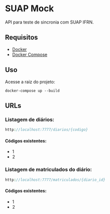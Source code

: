 # SUAP Mock
API para teste de sincronia com SUAP IFRN.

## Requisitos
* [Docker](https://docs.docker.com/install/)
* [Docker Compose](https://docs.docker.com/compose/install/)

## Uso
Acesse a raiz do projeto:

```shell
docker-compose up --build
```

## URLs
### Listagem de diários:
```php
http://localhost:7777/diarios/{codigo}
```
#### Códigos existentes:
* 1
* 2

### Listagem de matriculados do diário:
```php
http://localhost:7777/matriculados/{diario_id}
```
#### Códigos existentes:
* 1
* 2
